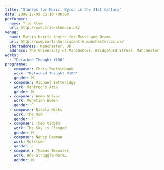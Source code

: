 ```yaml
---
title: "Stanzas for Music: Byron in the 21st Century"
date: 2008-12-05 13:10 +00:00
performer:
  name: Trio Atem
  url: http://www.trio-atem.co.uk/
venue:
  name: Martin Harris Centre for Music and Drama
  url: http://www.martinharriscentre.manchester.ac.uk/
  shortaddress: Manchester, UK
  address: The University of Manchester, Bridgeford Street, Manchester M13 9PL, United Kingdom
works:
  - "Detached Thought #100"
programme:
  - composer: Chris Swithinbank
    work: "Detached Thought #100"
    gender: M
  - composer: Michael Betteridge
    work: Manfred’s Aria
    gender: M
  - composer: Emma Shires
    work: Venetian Women
    gender: F
  - composer: Nicola Hicks
    work: The Vow
    gender: F
  - composer: Theo Vidgen
    work: The Sky is Changed
    gender: M
  - composer: Nancy Redman
    work: Solitude
    gender: F
  - composer: Thomas Brewster
    work: One Struggle More…
    gender: M
---
```

